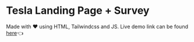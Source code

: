 # Tesla Landing Page + Survey

Made with ❤️ using HTML, Tailwindcss and JS.
Live demo link can be found [here](https://tesla-onepage-quizz.netlify.app/)👈
